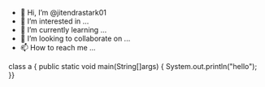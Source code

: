 - 👋 Hi, I’m @jitendrastark01
- 👀 I’m interested in ...
- 🌱 I’m currently learning ...
- 💞️ I’m looking to collaborate on ...
- 📫 How to reach me ...

<!---
jitendrastark01/jitendrastark01 is a ✨ special ✨ repository because its `README.md` (this file) appears on your GitHub profile.
You can click the Preview link to take a look at your changes.
--->
class a
{
public static void main(String[]args)
{
System.out.println("hello");
}}
